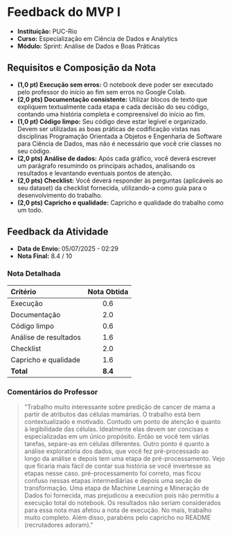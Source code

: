 # Feedback do MVP I

* **Instituição:** PUC-Rio
* **Curso:** Especialização em Ciência de Dados e Analytics
* **Módulo:** Sprint: Análise de Dados e Boas Práticas

## Requisitos e Composição da Nota

* **(1,0 pt) Execução sem erros:** O notebook deve poder ser executado pelo professor do início ao fim sem erros no Google Colab.
* **(2,0 pts) Documentação consistente:** Utilizar blocos de texto que expliquem textualmente cada etapa e cada decisão do seu código, contando uma história completa e compreensível do início ao fim.
* **(1,0 pt) Código limpo:** Seu código deve estar legível e organizado. Devem ser utilizadas as boas práticas de codificação vistas nas disciplinas Programação Orientada a Objetos e Engenharia de Software para Ciência de Dados, mas não é necessário que você crie classes no seu código.
* **(2,0 pts) Análise de dados:** Após cada gráfico, você deverá escrever um parágrafo resumindo os principais achados, analisando os resultados e levantando eventuais pontos de atenção.
* **(2,0 pts) Checklist:** Você deverá responder às perguntas (aplicáveis ao seu dataset) da checklist fornecida, utilizando-a como guia para o desenvolvimento do trabalho.
* **(2,0 pts) Capricho e qualidade:** Capricho e qualidade do trabalho como um todo.

## Feedback da Atividade

* **Data de Envio:** 05/07/2025 - 02:29
* **Nota Final:** 8.4 / 10

### Nota Detalhada

| Critério | Nota Obtida |
| :--- | :---: |
| Execução | 0.6 |
| Documentação | 2.0 |
| Código limpo | 0.6 |
| Análise de resultados | 1.6 |
| Checklist | 2.0 |
| Capricho e qualidade | 1.6 |
| **Total** | **8.4** |

### Comentários do Professor

> "Trabalho muito interessante sobre predição de cancer de mama a partir de atributos das células mamárias. O trabalho está bem contextualizado e motivado. Contudo um ponto de atenção é quanto à legibilidade das células. Idealmente elas devem ser concisas e especializadas em um único propósito. Então se você tem várias tarefas, separe-as em células diferentes. Outro ponto é quanto a análise exploratória dos dados, que você fez pré-processado ao longo da análise e depois tem uma etapa de pré-processamento. Vejo que ficaria mais fácil de contar sua história se você invertesse as etapas nesse caso. pré-processamento foi correto, mas ficou confuso nessas etapas intermediárias e depois uma seção de transformação. Uma etapa de Machine Learning e Mineração de Dados foi fornecida, mas prejudicou a execution pois não permitiu a execução total do notebook. Os resultados não seriam considerados para essa nota mas afetou a nota de execução. No mais, trabalho muito completo. Além disso, parabéns pelo capricho no README (recrutadores adoram)."
